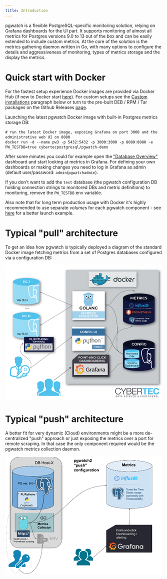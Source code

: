```yaml
---
title: Introduction
---
```


pgwatch is a flexible PostgreSQL-specific monitoring solution, relying
on Grafana dashboards for the UI part. It supports monitoring of almost
all metrics for Postgres versions 9.0 to 13 out of the box and can be
easily extended to include custom metrics. At the core of the solution
is the metrics gathering daemon written in Go, with many options to
configure the details and aggressiveness of monitoring, types of metrics
storage and the display the metrics.

# Quick start with Docker

For the fastest setup experience Docker images are provided via Docker
Hub (if new to Docker start
[here](https://docs.docker.com/get-started/)). For custom setups see the
[Custom installations](custom_installation.md) paragraph below or turn to the pre-built DEB / RPM / Tar
packages on the Github Releases
[page](https://github.com/cybertec-postgresql/pgwatch/releases).

Launching the latest pgwatch Docker image with built-in Postgres
metrics storage DB:

    # run the latest Docker image, exposing Grafana on port 3000 and the administrative web UI on 8080
    docker run -d --name pw3 -p 5432:5432 -p 3000:3000 -p 8080:8080 -e PW_TESTDB=true cybertecpostgresql/pgwatch-demo

After some minutes you could for example open the ["Database
Overview"](http://127.0.0.1:3000/dashboard/db/db-overview) dashboard
and start looking at metrics in Grafana. For defining your own
dashboards or making changes you need to log in Grafana as admin (default
user/password: `admin`/`pgwatchadmin`).

If you don't want to add the `test` database (the pgwatch
configuration DB holding connection strings to monitored DBs and metric
definitions) to monitoring, remove the `PW_TESTDB` env variable.

Also note that for long term production usage with Docker it's highly
recommended to use separate *volumes* for each pgwatch component - see
[here](docker_installation.md) for a better launch example.

# Typical "pull" architecture

To get an idea how pgwatch is typically deployed a diagram of the
standard Docker image fetching metrics from a set of Postgres databases
configured via a configuration DB:

[![pgwatch typical deployment architecture diagram](screenshots/pgwatch_architecture.png)](screenshots/pgwatch_architecture.png)

# Typical "push" architecture

A better fit for very dynamic (Cloud) environments might be a more
de-centralized "push" approach or just exposing the metrics over a
port for remote scraping. In that case the only component required would
be the pgwatch metrics collection daemon.

[![pgwatch "push" deployment architecture diagram](screenshots/pgwatch_architecture_push.png)](screenshots/pgwatch_architecture_push.png)
